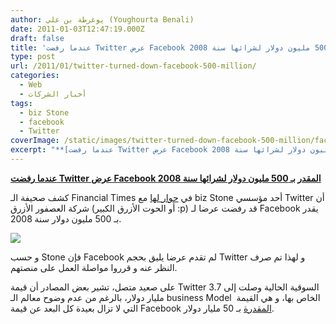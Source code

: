 ```yaml
---
author: يوغرطة بن علي (Youghourta Benali)
date: 2011-01-03T12:47:19.000Z
draft: false
title: 'عندما رفضت Twitter عرض Facebook المقدر بـ 500 مليون دولار لشرائها سنة 2008 '
type: post
url: /2011/01/twitter-turned-down-facebook-500-million/
categories:
  - Web
  - أخبار الشركات
tags:
  - biz Stone
  - facebook
  - Twitter
coverImage: /static/images/twitter-turned-down-facebook-500-million/facebook-twitter.jpg
excerpt: "**[عندما رفضت Twitter عرض Facebook المقدر بـ 500 مليون دولار لشرائها سنة 2008](https://www.it-scoop.com/2011/01/twitter-turned-down-facebook-500-million)**\n\nكشف صحيفة الـ Financial Times في [حوار لها](http://www.ft.com/cms/s/2/a5243058-0ee5-11e0-9ec3-00144feabdc0.html) مع biz Stone أحد مؤسسي Twitter أن شركة العصفور الأزرق (أو الحوت الأزرق الكبير\_:p) قد رفضت عرضا لـ Facebook يقدر"
---
```

**[عندما رفضت Twitter عرض Facebook المقدر بـ 500 مليون دولار لشرائها سنة 2008](https://www.it-scoop.com/2011/01/twitter-turned-down-facebook-500-million)**

كشف صحيفة الـ Financial Times في [حوار لها](http://www.ft.com/cms/s/2/a5243058-0ee5-11e0-9ec3-00144feabdc0.html) مع biz Stone أحد مؤسسي Twitter أن شركة العصفور الأزرق (أو الحوت الأزرق الكبير :p) قد رفضت عرضا لـ Facebook يقدر بـ 500 مليون دولار سنة 2008.

![](/static/images/twitter-turned-down-facebook-500-million/facebook-twitter.jpg)

و حسب Stone فإن Facebook لم تقدم عرضا يليق بحجم Twitter و لهذا تم صرف النظر عنه و قرروا مواصلة العمل على منصتهم.

على صعيد متصل، تشير بعض المصادر أن قيمة Twitter السوقية الحالية وصلت إلى 3.7 مليار دولار، بالرغم من عدم وضوح معالم الـ business Model  الخاص بها، و هي القيمة التي لا تزال بعيدة كل البعد عن قيمة Facebook [المقدرة](https://www.it-scoop.com/2011/01/facebook-raises-500-million/) بـ 50 مليار دولار.
